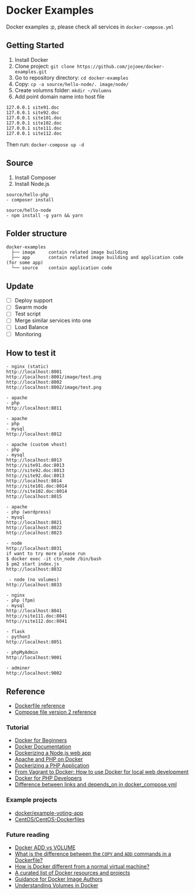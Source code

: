 # Docker Examples

Docker examples :p, please check all services in `docker-compose.yml`

## Getting Started

1. Install Docker
2. Clone project: `git clone https://github.com/jojoee/docker-examples.git`
3. Go to repository directory: `cd docker-examples`
4. Copy: `cp -a source/hello-node/. image/node/`
5. Create volumns folder: `mkdir ~/Volumns`
6. Add point domain name into host file
```
127.0.0.1 site91.doc
127.0.0.1 site92.doc
127.0.0.1 site101.doc
127.0.0.1 site102.doc
127.0.0.1 site111.doc
127.0.0.1 site112.doc
```

Then run: `docker-compose up -d`

## Source

1. Install Composer
2. Install Node.js

```
source/hello-php
- composer install

source/hello-node
- npm install -g yarn && yarn
```

## Folder structure

```
docker-examples
  ├── image     contain related image building 
  ├── app       contain related image building and application code (for some app)
  └── source    contain application code
```

## Update

- [ ] Deploy support
- [ ] Swarm mode
- [ ] Test script
- [ ] Merge similar services into one
- [ ] Load Balance
- [ ] Monitoring

## How to test it

```
- nginx (static)
http://localhost:8001
http://localhost:8001/image/test.png
http://localhost:8002
http://localhost:8002/image/test.png

- apache
- php
http://localhost:8011

- apache
- php
- mysql
http://localhost:8012

- apache (custom vhost)
- php
- mysql
http://localhost:8013
http://site91.doc:8013
http://site92.doc:8013
http://site92.doc:8013
http://localhost:8014
http://site101.doc:8014
http://site102.doc:8014
http://localhost:8015

- apache
- php (wordpress)
- mysql
http://localhost:8021
http://localhost:8022
http://localhost:8023

- node
http://localhost:8031
if want to try more please run
$ docker exec -it ctn_node /bin/bash
$ pm2 start index.js
http://localhost:8032

 - node (no volumes)
http://localhost:8033

- nginx
- php (fpm)
- mysql
http://localhost:8041
http://site111.doc:8041
http://site112.doc:8041

- flask
- python3
http://localhost:8051

- phpMyAdmin
http://localhost:9001

- adminer
http://localhost:9002
```

## Reference

- [Dockerfile reference](https://docs.docker.com/engine/reference/builder/)
- [Compose file version 2 reference](https://docs.docker.com/compose/compose-file/compose-file-v2/)

### Tutorial

- [Docker for Beginners](https://prakhar.me/docker-curriculum/)
- [Docker Documentation](https://docs.docker.com/)
- [Dockerizing a Node.js web app](https://nodejs.org/en/docs/guides/nodejs-docker-webapp/)
- [Apache and PHP on Docker](https://writing.pupius.co.uk/apache-and-php-on-docker-44faef716150)
- [Dockerizing a PHP Application](https://semaphoreci.com/community/tutorials/dockerizing-a-php-application)
- [From Vagrant to Docker: How to use Docker for local web development](http://tech.osteel.me/posts/2015/12/18/from-vagrant-to-docker-how-to-use-docker-for-local-web-development.html)
- [Docker for PHP Developers](http://www.newmediacampaigns.com/blog/docker-for-php-developers)
- [Difference between links and depends_on in docker_compose.yml](http://stackoverflow.com/questions/35832095/difference-between-links-and-depends-on-in-docker-compose-yml)

### Example projects

- [docker/example-voting-app](https://github.com/docker/example-voting-app)
- [CentOS/CentOS-Dockerfiles](https://github.com/CentOS/CentOS-Dockerfiles)

### Future reading

- [Docker ADD vs VOLUME](http://stackoverflow.com/questions/27735706/docker-add-vs-volume)
- [What is the difference between the `COPY` and `ADD` commands in a Dockerfile?](http://stackoverflow.com/questions/24958140/what-is-the-difference-between-the-copy-and-add-commands-in-a-dockerfile)
- [How is Docker different from a normal virtual machine?](http://stackoverflow.com/questions/16047306/how-is-docker-different-from-a-normal-virtual-machine)
- [A curated list of Docker resources and projects](https://github.com/veggiemonk/awesome-docker)
- [Guidance for Docker Image Authors](http://www.projectatomic.io/docs/docker-image-author-guidance/)
- [Understanding Volumes in Docker](http://container-solutions.com/understanding-volumes-docker/)
